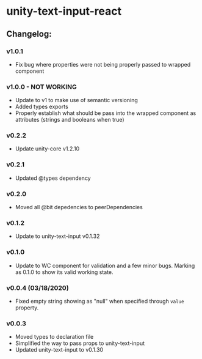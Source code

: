 # unity-text-input-react

## Changelog:

### v1.0.1
- Fix bug where properties were not being properly passed to wrapped component

### v1.0.0 - NOT WORKING
- Update to v1 to make use of semantic versioning
- Added types exports
- Properly establish what should be pass into the wrapped component as attributes (strings and booleans when true)

### v0.2.2
- Update unity-core v1.2.10

### v0.2.1
- Updated @types dependency

### v0.2.0
- Moved all @bit depedencies to peerDependencies

### v0.1.2
- Update to unity-text-input v0.1.32

### v0.1.0
- Update to WC component for validation and a few minor bugs. Marking as 0.1.0 to show its valid working state.

### v0.0.4 (03/18/2020)
- Fixed empty string showing as "null" when specified through `value` property.

### v0.0.3
- Moved types to declaration file
- Simplified the way to pass props to unity-text-input
- Updated unity-text-input to v0.1.30
